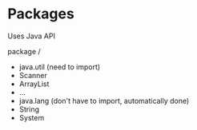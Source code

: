 # Packages

Uses Java API

package /
- java.util (need to import)
- Scanner
- ArrayList
- ...
- java.lang (don't have to import, automatically done)
- String
- System